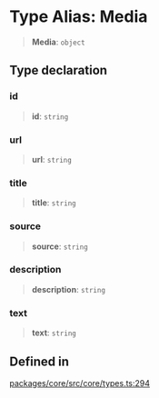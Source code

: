 # Type Alias: Media

> **Media**: `object`

## Type declaration

### id

> **id**: `string`

### url

> **url**: `string`

### title

> **title**: `string`

### source

> **source**: `string`

### description

> **description**: `string`

### text

> **text**: `string`

## Defined in

[packages/core/src/core/types.ts:294](https://github.com/ai16z/eliza/blob/main/packages/core/src/core/types.ts#L294)
